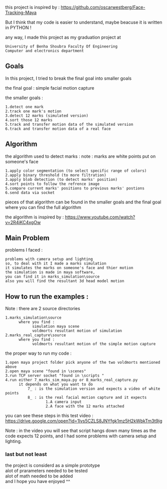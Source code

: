 this project is inspired by : https://github.com/oscarwestberg/Face-Tracking-Maya

But I think that my code is easier to understand, maybe beacuse it is written in PYTHON ! 

any way, I made this project as my graduation project at

    University of Benha Shoubra Faculty Of Engineering
    Computer and electronics department
    


## Goals 

In this project, I tried to break the final goal into smaller goals 

the final goal : simple facial motion capture 

the smaller goals : 

    1.detect one mark
    2.track one mark's motion
    3.detect 12 marks (simulated version)
    4.sort those 12 marks 
    5.track and transfer motion data of the simulated version
    6.track and transfer motion data of a real face 
    
## Algorithm    

the algorithm used to detect marks :
note : marks are white points put on someone's face

    1.apply color segmentation (to select specific range of colors)
    2.apply binary threshold (to more filtration)
    3.apply blob detection (to detect marks' position) 
    4.sort points to follow the refrence image
    5.compare current marks' positions to previous marks' postions 
    6.send data via socket 
    
pieces of that algorithm can be found in the smaller goals 
and the final goal where you can find the full algorithm 

the algorithm is inspired by : https://www.youtube.com/watch?v=2R4iKC4xgOw

## Main Problem

problems I faced : 
    
    problems with camera setup and lighting 
    so, to deal with it I made a marks simulation 
    it simulates the marks on someone's face and thier motion
    the simulation is made in maya software, 
    you can find it in marks_simulation\source
    also you will find the resultant 3d head model motion

## How to run the examples : 

Note : there are 2 source directories 

    1.marks_simulation\source
          where you find : 
                simulation maya scene 
                voldmorts resultant motion of simulation
    2.marks_real_capture\source
          where you find : 
                voldmorts resultant motion of the simple motion capture

the proper way to run my code : 

    1.open maya project folder pick anyone of the two voldmorts mentioned above
    2.open maya scene "found in \scenes"
    3.run TCP server socket "found in \scripts "
    4.run either 7_marks_sim_maya.py or 8_marks_real_capture.py
          it depends on what you want to do 
              7_ : is the simulation version and expects a video of white points
              8_ : is the real facial motion capture and it expects 
                      1.A camera input
                      2.A face with the 12 marks attached 
                     
you can see these steps in this test video :      
https://drive.google.com/open?id=1Ivs5CZLS8JNYfgk1mz5H2kWbkTm3t9jg
    
Note : in the video you will see that script hangs down many times
as the code expects 12 points, and I had some problems with camera setup and lighting. 

### last but not least
  the project is considerd as a simple prototype        
  alot of prarameters needed to be tested     
  alot of math needed to be added       
  and I hope you have enjoyed ^^ 
